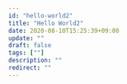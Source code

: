 ```yaml
---
id: "hello-world2"
title: "Hello World2"
date: 2020-08-10T15:25:39+09:00
update: ""
draft: false
tags: [""]
description: ""
redirect: ""
---
```

